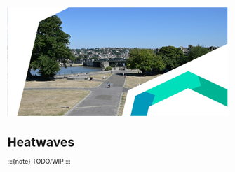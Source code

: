 <img alt="Heatwaves" src="../../images/Page_Heat_Waves_08.png" class="page-main-photo">

Heatwaves
=========

:::{note}
TODO/WIP
:::
